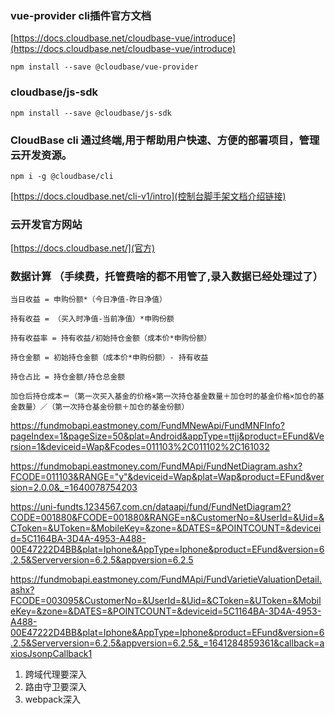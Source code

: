 ### vue-provider cli插件官方文档
[https://docs.cloudbase.net/cloudbase-vue/introduce](https://docs.cloudbase.net/cloudbase-vue/introduce)

```
npm install --save @cloudbase/vue-provider
```
### cloudbase/js-sdk
```
npm install --save @cloudbase/js-sdk
```

### CloudBase cli 通过终端,用于帮助用户快速、方便的部署项目，管理云开发资源。
```
npm i -g @cloudbase/cli
```
[https://docs.cloudbase.net/cli-v1/intro](控制台脚手架文档介绍链接)

### 云开发官方网站
[https://docs.cloudbase.net/](官方)

### 数据计算 （手续费，托管费啥的都不用管了,录入数据已经处理过了）
`当日收益 = 申购份额*（今日净值-昨日净值）`

`持有收益 = （买入时净值-当前净值）*申购份额`

`持有收益率 = 持有收益/初始持仓金额（成本价*申购份额）`

`持仓金额 = 初始持仓金额（成本价*申购份额）- 持有收益`

`持仓占比 = 持仓金额/持仓总金额`

`加仓后持仓成本＝（第一次买入基金的价格×第一次持仓基金数量＋加仓时的基金价格×加仓的基金数量）／（第一次持仓基金份额＋加仓的基金份额）`

<!-- 批量获取基金 -->
https://fundmobapi.eastmoney.com/FundMNewApi/FundMNFInfo?pageIndex=1&pageSize=50&plat=Android&appType=ttjj&product=EFund&Version=1&deviceid=Wap&Fcodes=011103%2C011102%2C161032

<!-- 获取近20天净值 -->
https://fundmobapi.eastmoney.com/FundMApi/FundNetDiagram.ashx?FCODE=011103&RANGE="y"&deviceid=Wap&plat=Wap&product=EFund&version=2.0.0&_=1640078754203

<!-- 获取历史净值 -->
https://uni-fundts.1234567.com.cn/dataapi/fund/FundNetDiagram2?CODE=001880&FCODE=001880&RANGE=n&CustomerNo=&UserId=&Uid=&CToken=&UToken=&MobileKey=&zone=&DATES=&POINTCOUNT=&deviceid=5C1164BA-3D4A-4953-A488-00E47222D4BB&plat=Iphone&AppType=Iphone&product=EFund&version=6.2.5&Serverversion=6.2.5&appversion=6.2.5

<!-- 获取实时净值 -->
https://fundmobapi.eastmoney.com/FundMApi/FundVarietieValuationDetail.ashx?FCODE=003095&CustomerNo=&UserId=&Uid=&CToken=&UToken=&MobileKey=&zone=&DATES=&POINTCOUNT=&deviceid=5C1164BA-3D4A-4953-A488-00E47222D4BB&plat=Iphone&AppType=Iphone&product=EFund&version=6.2.5&Serverversion=6.2.5&appversion=6.2.5&_=1641284859361&callback=axiosJsonpCallback1


<!-- 问题总结 -->
1. 跨域代理要深入
2. 路由守卫要深入
3. webpack深入